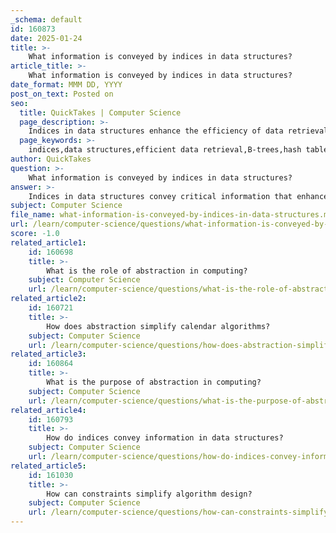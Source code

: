 ```yaml
---
_schema: default
id: 160873
date: 2025-01-24
title: >-
    What information is conveyed by indices in data structures?
article_title: >-
    What information is conveyed by indices in data structures?
date_format: MMM DD, YYYY
post_on_text: Posted on
seo:
  title: QuickTakes | Computer Science
  page_description: >-
    Indices in data structures enhance the efficiency of data retrieval by serving as lookup tables, using structures like B-trees and hash tables, improving query performance while involving trade-offs in storage and maintenance.
  page_keywords: >-
    indices,data structures,efficient data retrieval,B-trees,hash tables,primary index,clustered index,non-clustered index,secondary index,performance optimization,storage costs,maintenance costs,access patterns
author: QuickTakes
question: >-
    What information is conveyed by indices in data structures?
answer: >-
    Indices in data structures convey critical information that enhances the efficiency of data retrieval operations. Here are the key aspects of what indices represent and how they function:\n\n1. **Efficient Data Retrieval**: An index serves as a lookup table that allows for quick access to data without the need to scan every row in a database or data structure. This is particularly important in databases where full table scans can be time-consuming. For example, when a query includes a WHERE clause, an index on the specified column enables the database to locate relevant rows directly.\n\n2. **Structure and Organization**: Indices are typically implemented using data structures such as B-trees or hash tables. B-trees, for instance, allow for logarithmic time complexity for look-ups, insertions, and deletions, making them a popular choice for indexing. The structure of an index includes a search key and pointers to the actual data locations, which helps in organizing the data efficiently.\n\n3. **Types of Indices**: There are various types of indices, including:\n   - **Primary Index**: This is based on the primary key of a table and defines the order of data storage.\n   - **Clustered Index**: There can only be one clustered index per table, as it determines the physical order of data on disk.\n   - **Non-Clustered Index**: This allows for multiple indices on a table and does not affect the physical order of data.\n   - **Secondary Index**: This is created on non-primary key attributes and can be dense or sparse, depending on whether it includes an entry for every record or not.\n\n4. **Performance Optimization**: By creating indices on frequently queried columns, databases can significantly improve query performance. This optimization leads to faster data retrieval and reduced response times, similar to how an index in a book helps locate information quickly.\n\n5. **Storage and Maintenance Costs**: While indices improve retrieval speed, they also incur additional storage costs and maintenance overhead. Each time data is modified, the corresponding indices must also be updated, which can impact performance during write operations.\n\n6. **Access Patterns**: Indices can be tailored to specific access patterns, allowing for optimized data retrieval based on how the data is queried. For instance, a dense index provides a record for every search key, while a sparse index may only include entries for some keys, depending on the use case.\n\nIn summary, indices in data structures are essential for optimizing data access and retrieval, providing a structured way to locate data efficiently while balancing the trade-offs of storage and maintenance costs.
subject: Computer Science
file_name: what-information-is-conveyed-by-indices-in-data-structures.md
url: /learn/computer-science/questions/what-information-is-conveyed-by-indices-in-data-structures
score: -1.0
related_article1:
    id: 160698
    title: >-
        What is the role of abstraction in computing?
    subject: Computer Science
    url: /learn/computer-science/questions/what-is-the-role-of-abstraction-in-computing
related_article2:
    id: 160721
    title: >-
        How does abstraction simplify calendar algorithms?
    subject: Computer Science
    url: /learn/computer-science/questions/how-does-abstraction-simplify-calendar-algorithms
related_article3:
    id: 160864
    title: >-
        What is the purpose of abstraction in computing?
    subject: Computer Science
    url: /learn/computer-science/questions/what-is-the-purpose-of-abstraction-in-computing
related_article4:
    id: 160793
    title: >-
        How do indices convey information in data structures?
    subject: Computer Science
    url: /learn/computer-science/questions/how-do-indices-convey-information-in-data-structures
related_article5:
    id: 161030
    title: >-
        How can constraints simplify algorithm design?
    subject: Computer Science
    url: /learn/computer-science/questions/how-can-constraints-simplify-algorithm-design
---
```


&nbsp;